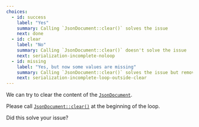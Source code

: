 ```yaml
---
choices:
  - id: success
    label: "Yes"
    summary: Calling `JsonDocument::clear()` solves the issue
    next: done
  - id: clear
    label: "No"
    summary: Calling `JsonDocument::clear()` doesn't solve the issue
    next: serialization-incomplete-noloop
  - id: missing
    label: "Yes, but now some values are missing"
    summary: Calling `JsonDocument::clear()` solves the issue but removes other values
    next: serialization-incomplete-loop-outside-clear
---
```


We can try to clear the content of the [`JsonDocument`](/v6/api/jsondocument/).

Please call [`JsonDocument::clear()`](/v6/api/jsondocument/clear/) at the beginning of the loop.

Did this solve your issue?
